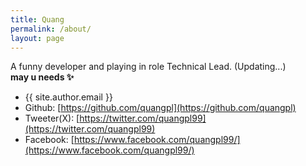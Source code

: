```yaml
---
title: Quang
permalink: /about/
layout: page
---
```


A funny developer and playing in role Technical Lead. (Updating...)
<br>
**may u needs ✨**

- {{ site.author.email }}
- Github: [https://github.com/quangpl](https://github.com/quangpl)
- Tweeter(X): [https://twitter.com/quangpl99](https://twitter.com/quangpl99)
- Facebook: [https://www.facebook.com/quangpl99/](https://www.facebook.com/quangpl99/)
